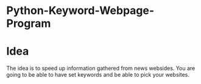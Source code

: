 # Python-Keyword-Webpage-Program


# Idea
The idea is to speed up information gathered from news websides. You are going to be able to have set keywords and be able to pick your websites.


